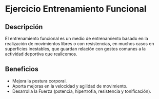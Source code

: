 # Ejercicio Entrenamiento Funcional

## Descripción
El entrenamiento funcional es un medio de entrenamiento basado en la realización de movimientos libres o con resistencias, en muchos casos en superficies inestables, que guardan relación con gestos comunes a la actividad deportiva que realicemos.

## Beneficios
- Mejora la postura corporal. 
- Aporta mejoras en la velocidad y agilidad de movimiento. 
- Desarrolla la Fuerza (potencia, hipertrofia, resistencia y tonificación).